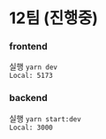# 12팀 (진행중)

### frontend

실행 `yarn dev`
<br />
`Local: 5173`
<br />

### backend

실행 `yarn start:dev`
<br />
`Local: 3000`
